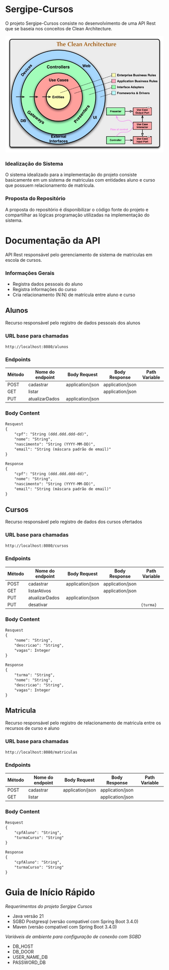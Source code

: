# Sergipe-Cursos

O projeto Sergipe-Cursos consiste no desenvolvimento de uma API Rest que se baseia nos conceitos de Clean Architecture.

![CleanArchitecture](CleanArchitecture.jpg)


### Idealização do Sistema

O sistema idealizado para a implementação do projeto consiste basicamente em um sistema de matriculas com entidades aluno e curso que possuem relacionamento de matrícula.


### Proposta do Repositório

A proposta do repositório é disponibilizar o código fonte do projeto e compartilhar as lógicas programação utilizadas na implementação do sistema.


# Documentação da API

API Rest responsável pelo gerenciamento de sistema de matriculas em escola de cursos.


### Informações Gerais

- Registra dados pessoais do aluno
- Registra informações do curso
- Cria relacionamento (N:N) de matrícula entre aluno e curso 


## Alunos

Recurso responsável pelo registro de dados pessoais dos alunos


### URL base para chamadas

```
http://localhost:8080/alunos
```


### Endpoints

| Método | Nome do endpoint |Body Request | Body Response | Path Variable
|-----------------------------------------------------------------------------------------------------------------|-----------------------------------------------------------------------------------------------------------------|-----------------------------------------------------------------------------------------------------------------|-----------------------------------------------------------------------------------------------------------------| -----------------------------------------------------------------------------------------------------------------|
| POST | cadastrar |application/json | application/json | |
| GET | listar | |  application/json | |
| PUT | atualizarDados | application/json |  | |


### Body Content
```
Resquest
{
    "cpf": "String (ddd.ddd.ddd-dd)",
    "nome": "String",
    "nascimento": "String (YYYY-MM-DD)",
    "email": "String (máscara padrão de email)"
}
```
```
Response
{
    "cpf": "String (ddd.ddd.ddd-dd)",
    "nome": "String",
    "nascimento": "String (YYYY-MM-DD)",
    "email": "String (máscara padrão de email)"
}
```


## Cursos

Recurso responsável pelo registro de dados dos cursos ofertados


### URL base para chamadas

```
http://localhost:8080/cursos
```


### Endpoints

| Método | Nome do endpoint |Body Request | Body Response | Path Variable
|-----------------------------------------------------------------------------------------------------------------|-----------------------------------------------------------------------------------------------------------------|-----------------------------------------------------------------------------------------------------------------|-----------------------------------------------------------------------------------------------------------------| -----------------------------------------------------------------------------------------------------------------|
| POST | cadastrar |application/json | application/json | |
| GET | listarAtivos | |  application/json | |
| PUT | atualizarDados | application/json |  | |
| PUT | desativar | | | ```{turma}```  |


### Body Content
```
Resquest
{
    "nome": "String",
    "descricao": "String",
    "vagas": Integer
}
```
```
Response
{
    "turma": "String",
    "nome": "String",
    "descricao": "String",
    "vagas": Integer
}
```

## Matricula

Recurso responsável pelo registro de relacionamento de matricula entre os recursos de curso e aluno


### URL base para chamadas

```
http://localhost:8080/matriculas
```


### Endpoints

| Método | Nome do endpoint |Body Request | Body Response | Path Variable
|-----------------------------------------------------------------------------------------------------------------|-----------------------------------------------------------------------------------------------------------------|-----------------------------------------------------------------------------------------------------------------|-----------------------------------------------------------------------------------------------------------------| -----------------------------------------------------------------------------------------------------------------|
| POST | cadastrar |application/json | application/json | |
| GET | listar | |  application/json | |



### Body Content

```
Resquest
{
    "cpfAluno": "String",
    "turmaCurso": "String"
}
```
```
Response
{
    "cpfAluno": "String",
    "turmaCurso": "String"
}
```


# Guia de Início Rápido

*Requerimentos do projeto Sergipe Cursos*

- Java versão 21
- SGBD Postgresql (versão compatível com Spring Boot 3.4.0)
- Maven (versão compatível com Spring Boot 3.4.0)


*Variáveis de ambiente para configuração de conexão com SGBD*

- DB_HOST
- DB_DOOR
- USER_NAME_DB
- PASSWORD_DB





